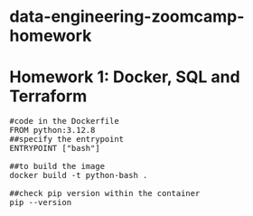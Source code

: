 # data-engineering-zoomcamp-homework
# Homework 1: Docker, SQL and Terraform
<pre>
#code in the Dockerfile
FROM python:3.12.8
##specify the entrypoint
ENTRYPOINT ["bash"]

##to build the image
docker build -t python-bash .

##check pip version within the container
pip --version

</pre>
